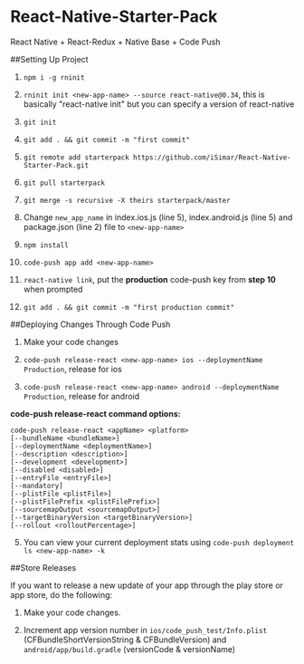 # React-Native-Starter-Pack
React Native + React-Redux + Native Base + Code Push

##Setting Up Project

1) `npm i -g rninit`

2) `rninit init <new-app-name> --source react-native@0.34`, this is basically "react-native init" but you can specify a version of react-native 

3) `git init`

4) `git add . && git commit -m "first commit"`

5) `git remote add starterpack https://github.com/iSimar/React-Native-Starter-Pack.git`

6) `git pull starterpack`

7) `git merge -s recursive -X theirs starterpack/master`

8) Change `new_app_name` in index.ios.js (line 5), index.android.js (line 5) and package.json (line 2) file to `<new-app-name>`

9) `npm install`

10) `code-push app add <new-app-name>`

11) `react-native link`, put the **production** code-push key from **step 10** when prompted

12) `git add . && git commit -m "first production commit"`

##Deploying Changes Through Code Push

1) Make your code changes

3) `code-push release-react <new-app-name> ios --deploymentName Production`, release for ios

4) `code-push release-react <new-app-name> android --deploymentName Production`, release for android

**code-push release-react command options:**
```
code-push release-react <appName> <platform>
[--bundleName <bundleName>]
[--deploymentName <deploymentName>]
[--description <description>]
[--development <development>]
[--disabled <disabled>]
[--entryFile <entryFile>]
[--mandatory]
[--plistFile <plistFile>]
[--plistFilePrefix <plistFilePrefix>]
[--sourcemapOutput <sourcemapOutput>]
[--targetBinaryVersion <targetBinaryVersion>]
[--rollout <rolloutPercentage>]
```

5) You can view your current deployment stats using `code-push deployment ls <new-app-name> -k`


##Store Releases

If you want to release a new update of your app through the play store or app store, do the following:

1) Make your code changes.

2) Increment app version number in `ios/code_push_test/Info.plist` (CFBundleShortVersionString & CFBundleVersion) and `android/app/build.gradle` (versionCode & versionName)
